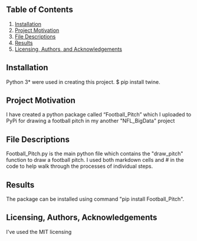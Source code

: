 ## Table of Contents

1. [Installation](#installation)
2. [Project Motivation](#motivation)
3. [File Descriptions](#files)
4. [Results](#results)
5. [Licensing, Authors, and Acknowledgements](#licensing)

## Installation <a name="installation"></a>

Python 3* were used in creating this project. 
$ pip install twine.

## Project Motivation<a name="motivation"></a>

I have created a python package called “Football_Pitch” which I uploaded to PyPi for drawing a football pitch in my another "NFL_BigData" project

## File Descriptions <a name="files"></a>

Football_Pitch.py is the main python file which contains the "draw_pitch" function to draw a football pitch.
I used both markdown cells and # in the code to help walk through the processes of individual steps.

## Results<a name="results"></a>

The package can be installed using command "pip install Football_Pitch".

## Licensing, Authors, Acknowledgements<a name="licensing"></a>

I've used the MIT licensing